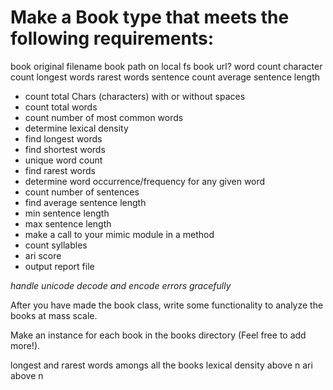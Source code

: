# Make a Book type that meets the following requirements:

book original filename
book path on local fs
book url?
word count
character count
longest words
rarest words
sentence count
average sentence length

  * count total Chars (characters) with or without spaces
  * count total words
  * count number of most common words
  * determine lexical density
  * find longest words
  * find shortest words
  * unique word count
  * find rarest words
  * determine word occurrence/frequency for any given word
  * count number of sentences
  * find average sentence length
  * min sentence length
  * max sentence length
  * make a call to your mimic module in a method
  * count syllables
  * ari score
  * output report file

*handle unicode decode and encode errors gracefully*

After you have made the book class, write some functionality to analyze the books at mass scale.

Make an instance for each book in the books directory (Feel free to add more!).

longest and rarest words amongs all the books
lexical density above n
ari above n
